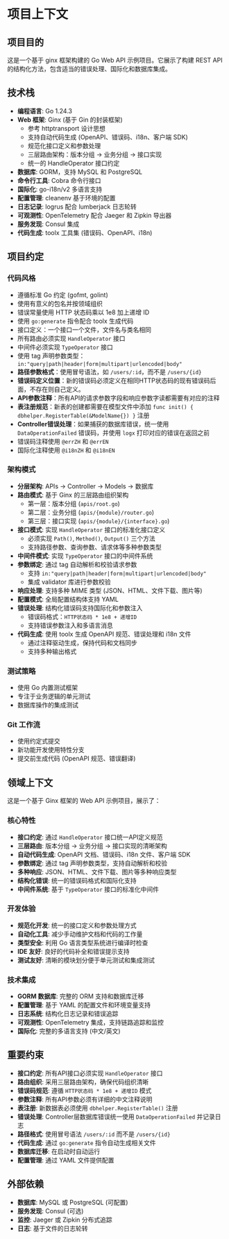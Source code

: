 # 项目上下文

## 项目目的
这是一个基于 ginx 框架构建的 Go Web API 示例项目。它展示了构建 REST API 的结构化方法，包含适当的错误处理、国际化和数据库集成。

## 技术栈
- **编程语言**: Go 1.24.3
- **Web 框架**: Ginx (基于 Gin 的封装框架)
  - 参考 httptransport 设计思想
  - 支持自动代码生成 (OpenAPI、错误码、i18n、客户端 SDK)
  - 规范化接口定义和参数处理
  - 三层路由架构：版本分组 → 业务分组 → 接口实现
  - 统一的 HandleOperator 接口约定
- **数据库**: GORM，支持 MySQL 和 PostgreSQL
- **命令行工具**: Cobra 命令行接口
- **国际化**: go-i18n/v2 多语言支持
- **配置管理**: cleanenv 基于环境的配置
- **日志记录**: logrus 配合 lumberjack 日志轮转
- **可观测性**: OpenTelemetry 配合 Jaeger 和 Zipkin 导出器
- **服务发现**: Consul 集成
- **代码生成**: toolx 工具集 (错误码、OpenAPI、i18n)

## 项目约定

### 代码风格
- 遵循标准 Go 约定 (gofmt, golint)
- 使用有意义的包名并按领域组织
- 错误常量使用 HTTP 状态码乘以 1e8 加上递增 ID
- 使用 `go:generate` 指令配合 toolx 生成代码
- 接口定义：一个接口一个文件，文件名与类名相同
- 所有路由必须实现 `HandleOperator` 接口
- 中间件必须实现 `TypeOperator` 接口
- 使用 tag 声明参数类型：`in:"query|path|header|form|multipart|urlencoded|body"`
- **路径参数格式**：使用冒号语法，如 `/users/:id`，而不是 `/users/{id}`
- **错误码定义位置**：新的错误码必须定义在相同HTTP状态码的现有错误码后面，不存在则自己定义。
- **API参数注释**：所有API的请求参数字段和响应参数字读都需要有对应的注释
- **表注册规范**：新表的创建都需要在模型文件中添加 `func init() { dbhelper.RegisterTable(&ModelName{}) }` 注册
- **Controller错误处理**：如果捕获的数据库错误，统一使用 `DataOperationFailed` 错误码，并使用 `logx` 打印对应的错误在返回之前
- 错误码注释使用 `@errZH` 和 `@errEN`
- 国际化注释使用 `@i18nZH` 和 `@i18nEN`

### 架构模式
- **分层架构**: APIs → Controller → Models → 数据库
- **路由模式**: 基于 Ginx 的三层路由组织架构
  - 第一层：版本分组 (`apis/root.go`)
  - 第二层：业务分组 (`apis/{module}/router.go`)
  - 第三层：接口实现 (`apis/{module}/{interface}.go`)
- **接口模式**: 实现 `HandleOperator` 接口的标准化接口定义
  - 必须实现 `Path()`, `Method()`, `Output()` 三个方法
  - 支持路径参数、查询参数、请求体等多种参数类型
- **中间件模式**: 实现 `TypeOperator` 接口的中间件系统
- **参数绑定**: 通过 tag 自动解析和校验请求参数
  - 支持 `in:"query|path|header|form|multipart|urlencoded|body"`
  - 集成 validator 库进行参数校验
- **响应处理**: 支持多种 MIME 类型 (JSON、HTML、文件下载、图片等)
- **配置模式**: 全局配置结构体支持 YAML
- **错误处理**: 结构化错误码支持国际化和参数注入
  - 错误码格式：`HTTP状态码 * 1e8 + 递增ID`
  - 支持错误参数注入和多语言消息
- **代码生成**: 使用 toolx 生成 OpenAPI 规范、错误处理和 i18n 文件
  - 通过注释驱动生成，保持代码和文档同步
  - 支持多种输出格式

### 测试策略
- 使用 Go 内置测试框架
- 专注于业务逻辑的单元测试
- 数据库操作的集成测试

### Git 工作流
- 使用约定式提交
- 新功能开发使用特性分支
- 提交前生成代码 (OpenAPI 规范、错误翻译)

## 领域上下文
这是一个基于 Ginx 框架的 Web API 示例项目，展示了：

### 核心特性
- **接口约定**: 通过 `HandleOperator` 接口统一API定义规范
- **三层路由**: 版本分组 → 业务分组 → 接口实现的清晰架构
- **自动代码生成**: OpenAPI 文档、错误码、i18n 文件、客户端 SDK
- **参数绑定**: 通过 tag 声明参数类型，支持自动解析和校验
- **多种响应**: JSON、HTML、文件下载、图片等多种响应类型
- **结构化错误**: 统一的错误码格式和国际化支持
- **中间件系统**: 基于 `TypeOperator` 接口的标准化中间件

### 开发体验
- **规范化开发**: 统一的接口定义和参数处理方式
- **自动化工具**: 减少手动维护文档和代码的工作量
- **类型安全**: 利用 Go 语言类型系统进行编译时检查
- **IDE 友好**: 良好的代码补全和错误提示支持
- **测试友好**: 清晰的模块划分便于单元测试和集成测试

### 技术集成
- **GORM 数据库**: 完整的 ORM 支持和数据库迁移
- **配置管理**: 基于 YAML 的配置文件和环境变量支持
- **日志系统**: 结构化日志记录和错误追踪
- **可观测性**: OpenTelemetry 集成，支持链路追踪和监控
- **国际化**: 完整的多语言支持 (中文/英文)

## 重要约束
- **接口约定**: 所有API接口必须实现 `HandleOperator` 接口
- **路由组织**: 采用三层路由架构，确保代码组织清晰
- **错误码规范**: 遵循 `HTTP状态码 * 1e8 + 递增ID` 模式
- **参数注释**: 所有API参数必须有详细的中文注释说明
- **表注册**: 新数据表必须使用 `dbhelper.RegisterTable()` 注册
- **错误处理**: Controller层数据库错误统一使用 `DataOperationFailed` 并记录日志
- **路径格式**: 使用冒号语法 `/users/:id` 而不是 `/users/{id}`
- **代码生成**: 通过 `go:generate` 指令自动生成相关文件
- **数据库迁移**: 在启动时自动运行
- **配置管理**: 通过 YAML 文件提供配置

## 外部依赖
- **数据库**: MySQL 或 PostgreSQL (可配置)
- **服务发现**: Consul (可选)
- **监控**: Jaeger 或 Zipkin 分布式追踪
- **日志**: 基于文件的日志轮转

